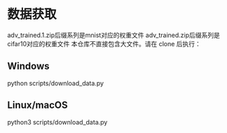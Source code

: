 # 数据获取
adv_trained.1.zip后缀系列是mnist对应的权重文件
adv_trained.zip后缀系列是cifar10对应的权重文件
本仓库不直接包含大文件。请在 clone 后执行：
## Windows
python scripts/download_data.py
## Linux/macOS
python3 scripts/download_data.py








